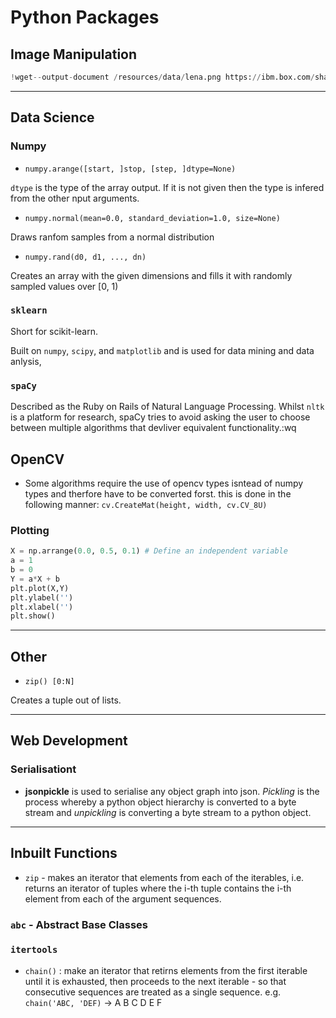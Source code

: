 # Python Packages

## Image Manipulation

```python
!wget--output-document /resources/data/lena.png https://ibm.box.com/shared/static/yqjnv0890doeu3mwb2u97f8rh1p0gd98.png
```


---

## Data Science

### Numpy

* `numpy.arange([start, ]stop, [step, ]dtype=None)`


`dtype` is the type of the array output. If it is not given then the type is infered from the other nput arguments.

* `numpy.normal(mean=0.0, standard_deviation=1.0, size=None)`

Draws ranfom samples from a normal distribution

* `numpy.rand(d0, d1, ..., dn)`

Creates an array with the given dimensions and fills it with randomly sampled values over [0, 1)

### `sklearn`

Short for scikit-learn.

Built on `numpy`, `scipy`, and `matplotlib` and is used for data mining and data anlysis,

### `spaCy`

Described as the Ruby on Rails of Natural Language Processing. Whilst `nltk` is a platform for research, spaCy tries to avoid asking the user to choose between multiple algorithms that devliver equivalent functionality.:wq

## OpenCV

* Some algorithms require the use of opencv types isntead of numpy types and therfore have to be converted forst. this is done in the following manner: `cv.CreateMat(height, width, cv.CV_8U)`

### Plotting

```python
X = np.arrange(0.0, 0.5, 0.1) # Define an independent variable
a = 1
b = 0
Y = a*X + b
plt.plot(X,Y)
plt.ylabel('')
plt.xlabel('')
plt.show()
```

---


## Other

* `zip() [0:N]`

Creates a tuple out of lists.


---


## Web Development

### Serialisationt

* **jsonpickle** is used to serialise any object graph into json. *Pickling* is the process whereby a python object hierarchy is converted to a byte stream and *unpickling* is converting a byte stream to a python object.


---



## Inbuilt Functions

* `zip` - makes an iterator that elements from each of the iterables, i.e. returns an iterator of tuples where the i-th tuple contains the i-th element from each of the argument sequences.

### `abc` - Abstract Base Classes

### `itertools`

* `chain()` : make an iterator that retirns elements from the first iterable until it is exhausted, then proceeds to the next iterable - so that consecutive sequences are treated as a single sequence. e.g. `chain('ABC, 'DEF)` -> A B C D E F



